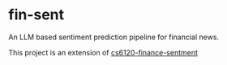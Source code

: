 # fin-sent
An LLM based sentiment prediction pipeline for financial news.

This project is an extension of [cs6120-finance-sentment](https://github.com/AnnaBrunkhorst/cs6120-finance-sentiment/tree/develop])

